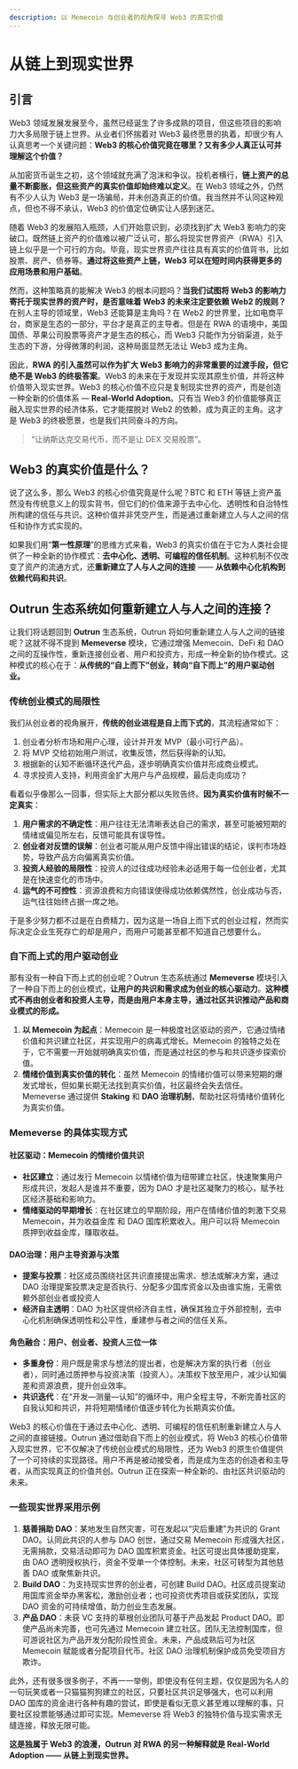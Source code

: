 ```yaml
---
description: 以 Memecoin 与创业者的视角探寻 Web3 的真实价值
---
```


# 从链上到现实世界

## **引言**

Web3 领域发展发展至今，虽然已经诞生了许多成熟的项目，但这些项目的影响力大多局限于链上世界。从业者们怀揣着对 Web3 最终愿景的执着，却很少有人认真思考一个关键问题：**Web3 的核心价值究竟在哪里？又有多少人真正认可并理解这个价值？**

从加密货币诞生之初，这个领域就充满了泡沫和争议。投机者横行，**链上资产的总量不断膨胀，但这些资产的真实价值却始终难以定义**。在 Web3 领域之外，仍然有不少人认为 Web3 是一场骗局，并未创造真正的价值。我当然并不认同这种观点，但也不得不承认，Web3 的价值定位确实让人感到迷茫。

随着 Web3 的发展陷入瓶颈，人们开始意识到，必须找到扩大 Web3 影响力的突破口。既然链上资产的价值难以被广泛认可，那么将现实世界资产（RWA）引入链上似乎是一个可行的方向。毕竟，现实世界资产往往具有真实的价值背书，比如股票、房产、债券等。**通过将这些资产上链，Web3 可以在短时间内获得更多的应用场景和用户基础**。

然而，这种策略真的能解决 Web3 的根本问题吗？**当我们试图将 Web3 的影响力寄托于现实世界的资产时，是否意味着 Web3 的未来注定要依赖 Web2 的规则？**&#x5728;别人主导的领域里，Web3 还能算是主角吗？在 Web2 的世界里，比如电商平台，商家是生态的一部分，平台才是真正的主导者。但是在 RWA 的语境中，美国国债、苹果公司股票等资产才是生态的核心，而 Web3 只能作为分销渠道，处于生态的下游，分得微薄的利润，这种局面显然无法让 Web3 成为主角。

因此，**RWA 的引入虽然可以作为扩大 Web3 影响力的非常重要的过渡手段，但它绝不是 Web3 的终极答案**。Web3 的未来在于发现并实现其原生价值，并将这种价值带入现实世界。Web3 的核心价值不应只是复制现实世界的资产，而是创造一种全新的价值体系 — **Real-World Adoption**。只有当 Web3 的价值能够真正融入现实世界的经济体系，它才能摆脱对 Web2 的依赖，成为真正的主角。这才是 Web3 的终极愿景，也是我们共同奋斗的方向。

> “让纳斯达克交易代币，而不是让 DEX 交易股票”。

## **Web3 的真实价值是什么？**

说了这么多，那么 Web3 的核心价值究竟是什么呢？BTC 和 ETH 等链上资产虽然没有传统意义上的现实背书，但它们的价值来源于去中心化、透明性和自治特性所构建的信任与共识。这种价值并非凭空产生，而是通过重新建立人与人之间的信任和协作方式实现的。

如果我们用“**第一性原理**”的思维方式来看，Web3 的真实价值在于它为人类社会提供了一种全新的协作模式：**去中心化、透明、可编程的信任机制**。这种机制不仅改变了资产的流通方式，还**重新建立了人与人之间的连接** —— **从依赖中心化机构到依赖代码和共识**。

## **Outrun 生态系统如何重新建立人与人之间的连接？**

让我们将话题回到 **Outrun** 生态系统，Outrun 将如何重新建立人与人之间的链接呢？这就不得不提到 **Memeverse** 模块，它通过增强 Memecoin、DeFi 和 DAO 之间的互操作性，重新连接创业者、用户和投资方，形成一种全新的协作模式。这种模式的核心在于：**从传统的“自上而下”创业，转向“自下而上”的用户驱动创业。**

### **传统创业模式的局限性**

我们从创业者的视角展开，**传统的创业进程是自上而下式的**，其流程通常如下：

1. 创业者分析市场和用户心理，设计并开发 MVP（最小可行产品）。
2. 将 MVP 交给初始用户测试，收集反馈，然后获得新的认知。
3. 根据新的认知不断循环迭代产品，逐步明确真实价值并形成商业模式。
4. 寻求投资人支持，利用资金扩大用户与产品规模，最后走向成功？

看着似乎像那么一回事，但实际上大部分都以失败告终。**因为真实价值有时候不一定真实**：

1. **用户需求的不确定性**：用户往往无法清晰表达自己的需求，甚至可能被短期的情绪或偏见所左右，反馈可能具有误导性。
2. **创业者对反馈的误解**：创业者可能从用户反馈中得出错误的结论，误判市场趋势，导致产品方向偏离真实价值。
3. **投资人经验的局限性**：投资人的过往成功经验未必适用于每一位创业者，尤其是在快速变化的市场中。
4. **运气的不可控性**：资源浪费和方向错误使得成功依赖偶然性，创业成功与否，运气往往始终占据一席之地。

于是多少努力都不过是在白费精力，因为这是一场自上而下式的创业过程，然而实际决定企业生死存亡的却是用户，而用户可能甚至都不知道自己想要什么。

### **自下而上式的用户驱动创业**

那有没有一种自下而上式的创业呢？Outrun 生态系统通过 **Memeverse** 模块引入了一种自下而上的创业模式，**让用户的共识和需求成为创业的核心驱动力**。**这种模式不再由创业者和投资人主导，而是由用户本身主导，通过社区共识推动产品和商业模式的形成。**

1. **以 Memecoin 为起点**：Memecoin 是一种极度社区驱动的资产，它通过情绪价值和共识建立社区，并实现用户的病毒式增长。Memecoin 的独特之处在于，它不需要一开始就明确真实价值，而是通过社区的参与和共识逐步探索价值。
2. **情绪价值到真实价值的转化**：虽然 Memecoin 的情绪价值可以带来短期的爆发式增长，但如果长期无法找到真实价值，社区最终会失去信任。Memeverse 通过提供 **Staking** 和 **DAO 治理机制**，帮助社区将情绪价值转化为真实价值。

### **Memeverse** **的具体实现方式**

#### **社区驱动：Memecoin 的情绪价值共识**

* **社区建立**：通过发行 Memecoin 以情绪价值为纽带建立社区，快速聚集用户形成共识，发起人是谁并不重要，因为 DAO 才是社区凝聚力的核心，赋予社区经济基础和影响力。
* **情绪驱动的早期增长**：在社区建立的早期阶段，用户在情绪价值的刺激下交易 Memecoin，并为收益金库 和 DAO 国库积累收入。用户可以将 Memecoin 质押到收益金库，赚取收益。

#### **DAO治理：用户主导资源与决策**

* **提案与投票**：社区成员围绕社区共识直接提出需求、想法或解决方案，通过 DAO 治理提案投票决定是否执行、分配多少国库资金以及由谁实施，无需依赖外部创业者或投资人
* **经济自主透明**：DAO 为社区提供经济自主性，确保其独立于外部控制，去中心化机制确保透明性和公平性，重建参与者之间的信任关系。

#### **角色融合：用户、创业者、投资人三位一体**

* **多重身份**：用户既是需求与想法的提出者，也是解决方案的执行者（创业者），同时通过质押参与投资决策（投资人）。决策权下放至用户，减少认知偏差和资源浪费，提升创业效率。
* **共识迭代**：在“开发—测量—认知”的循环中，用户全程主导，不断完善社区的自我认知和共识，并将短期情绪价值逐步转化为长期真实价值。

Web3 的核心价值在于通过去中心化、透明、可编程的信任机制重新建立人与人之间的直接链接。Outrun 通过借助自下而上的创业模式，将 Web3 的核心价值带入现实世界，它不仅解决了传统创业模式的局限性，还为 Web3 的原生价值提供了一个可持续的实现路径。用户不再是被动接受者，而是成为生态的创造者和主导者，从而实现真正的价值共创。Outrun 正在探索一种全新的、由社区共识驱动的未来。

### **一些现实世界采用示例**

1. **慈善捐助 DAO**：某地发生自然灾害，可在发起以“灾后重建”为共识的 Grant DAO。认同此共识的人参与 DAO 创世，通过交易 Memecoin 形成强大社区，无需捐款，交易活动即可为 DAO 国库积累资金。社区可提出具体援助提案，由 DAO 透明授权执行，资金不受单一个体控制。未来，社区可转型为其他慈善 DAO 或聚焦新共识。
2. **Build DAO**：为支持现实世界的创业者，可创建 Build DAO。社区成员提案动用国库资金举办黑客松，激励创业者；也可投资优秀项目或获奖团队，实现 DAO 资金的可持续增值，助力创业生态发展。
3. **产品 DAO**：未获 VC 支持的草根创业团队可基于产品发起 Product DAO。即使产品尚未完善，也可先通过 Memecoin 建立社区。团队无法控制国库，但可游说社区为产品开发分配阶段性资金。未来，产品成熟后可为社区 Memecoin 赋能或者分配项目代币。社区 DAO 治理机制保护成员免受项目方欺诈。

此外，还有很多很多例子，不再一一举例，即使没有任何主题，仅仅是因为名人的一句玩笑或者一只猫猫狗狗建立的社区，只要社区共识足够强大，也可以利用 DAO 国库的资金进行各种有趣的尝试，即使是看似无意义甚至难以理解的事，只要社区投票能够通过即可实现。Memeverse 将 Web3 的独特价值与现实需求无缝连接，释放无限可能。

**这是独属于 Web3 的浪漫，Outrun 对 RWA 的另一种解释就是 Real-World Adoption —— 从链上到现实世界。**
